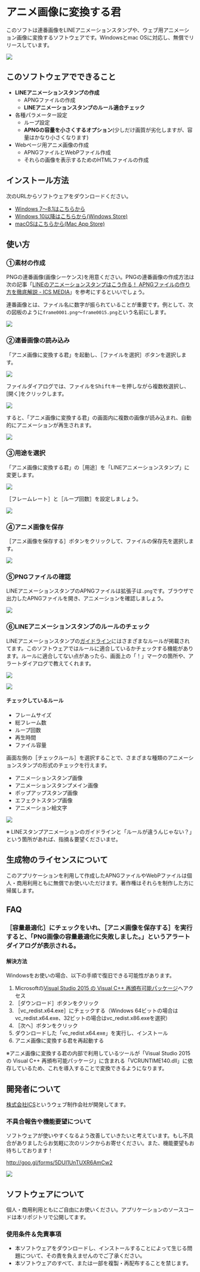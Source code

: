 # アニメ画像に変換する君

このソフトは連番画像をLINEアニメーションスタンプや、ウェブ用アニメーション画像に変換するソフトウェアです。Windowsとmac OSに対応し、無償でリリースしています。


![](imgs/help-thumb.png)


## このソフトウェアでできること

- **LINEアニメーションスタンプの作成**
  - APNGファイルの作成
  - **LINEアニメーションスタンプのルール適合チェック**
- 各種パラメーター設定
  - ループ設定
  - **APNGの容量を小さくするオプション**(少しだけ画質が劣化しますが、容量はかなり小さくなります)
- Webページ用アニメ画像の作成
  - APNGファイルとWebPファイル作成
  - それらの画像を表示するためのHTMLファイルの作成

## インストール方法

次のURLからソフトウェアをダウンロードください。

- [Windows 7〜8.1はこちらから](https://github.com/ics-creative/160609_animation-image-generator/blob/master/help/Help_Windows.md)
- [Windows 10以降はこちらから(Windows Store)](https://apps.microsoft.com/store/detail/%E3%82%A2%E3%83%8B%E3%83%A1%E7%94%BB%E5%83%8F%E3%81%AB%E5%A4%89%E6%8F%9B%E3%81%99%E3%82%8B%E5%90%9B/9N36KVC52ST9?hl=ja-jp&gl=JP)
- [macOSはこちらから(Mac App Store)](https://apps.apple.com/jp/app/anime-hua-xiangni-bian-huansuru/id1127676902?mt=12)

## 使い方

### ①素材の作成

PNGの連番画像(画像シーケンス)を用意ください。PNGの連番画像の作成方法は次の記事「[LINEのアニメーションスタンプはこう作る！ APNGファイルの作り方を徹底解説 - ICS MEDIA](https://ics.media/entry/12268/2)」を参考にするといいでしょう。

連番画像とは、ファイル名に数字が振られていることが重要です。例として、次の図板のように`frame0001.png`〜`frame0015.png`という名前にします。

![](https://ics.media/wp-content/uploads/2016/06/160603_line_stamp_06.jpg)

### ②連番画像の読み込み

「アニメ画像に変換する君」を起動し、［ファイルを選択］ボタンを選択します。

![](imgs/help-step-file-select.png)


ファイルダイアログでは、ファイルを<kbd>Shift</kbd>キーを押しながら複数枚選択し、[開く]をクリックします。


![](imgs/help-step-file-select-finder.png)

すると、「アニメ画像に変換する君」の画面内に複数の画像が読み込まれ、自動的にアニメーションが再生されます。

![](imgs/help-step-imported.png)

### ③用途を選択

「アニメ画像に変換する君」の［用途］を「LINEアニメーションスタンプ」に変更します。

![](imgs/help-select-preset.png)

［フレームレート］と［ループ回数］を設定しましょう。

![](imgs/help-set-anim.png)

### ④アニメ画像を保存

［アニメ画像を保存する］ボタンをクリックして、ファイルの保存先を選択します。

![](imgs/help-save.png)

### ⑤PNGファイルの確認

LINEアニメーションスタンプのAPNGファイルは拡張子は`.png`です。ブラウザで出力したAPNGファイルを開き、アニメーションを確認しましょう。

![](imgs/help-firefox.png)

### ⑥LINEアニメーションスタンプのルールのチェック

LINEアニメーションスタンプの[ガイドライン](https://creator.line.me/ja/guideline/animationsticker/detail/)にはさまざまなルールが掲載されてます。このソフトウェアではルールに適合しているかチェックする機能があります。ルールに適合してない点があったら、画面上の「！」マークの箇所や、アラートダイアログで教えてくれます。

![](imgs/help-validate-alert.png)

![](imgs/help-validate.png)





#### チェックしているルール

- フレームサイズ
- 総フレーム数
- ループ回数
- 再生時間
- ファイル容量

画面左側の［チェックルール］を選択することで、さまざまな種類のアニメーションスタンプの形式のチェックを行えます。

- アニメーションスタンプ画像
- アニメーションスタンプメイン画像
- ポップアップスタンプ画像
- エフェクトスタンプ画像
- アニメーション絵文字

![](imgs/help-select-check-rule.png)

※ LINEスタンプアニメーションのガイドラインと「ルールが違うんじゃない？」という箇所があれば、指摘＆要望くださいませ。

## 生成物のライセンスについて

このアプリケーションを利用して作成したAPNGファイルやWebPファイルは個人・商用利用ともに無償でお使いいただけます。著作権はそれらを制作した方に帰属します。

## FAQ
### ［容量最適化］にチェックをいれ、［アニメ画像を保存する］を実行すると、「PNG画像の容量最適化に失敗しました。」というアラートダイアログが表示される。

#### 解決方法
Windowsをお使いの場合、以下の手順で復旧できる可能性があります。

1. Microsoftの[Visual Studio 2015 の Visual C\+\+ 再頒布可能パッケージ](https://www.microsoft.com/ja-jp/download/details.aspx?id=48145)へアクセス
2. ［ダウンロード］ボタンをクリック
3. ［vc_redist.x64.exe］にチェックする（Windows 64ビットの場合はvc_redist.x64.exe、32ビットの場合はvc_redist.x86.exeを選択）
4. ［次へ］ボタンをクリック
5. ダウンロードした「vc_redist.x64.exe」を実行し、インストール
6. アニメ画像に変換する君を再起動する

※アニメ画像に変換する君の内部で利用しているツールが「Visual Studio 2015 の Visual C++ 再頒布可能パッケージ」に含まれる「VCRUNTIME140.dll」に依存しているため、これを導入することで変換できるようになります。

## 開発者について

[株式会社ICS](https://ics.media/)というウェブ制作会社が開発してます。


### 不具合報告や機能要望について

ソフトウェアが使いやすくなるよう改善していきたいと考えています。もし不具合がありましたらお気軽に次のリンクからお寄せください。また、機能要望もお待ちしております！

http://goo.gl/forms/5DUI1UnTUXR6AmCw2

![](imgs/help-enquete.png)

## ソフトウェアについて

個人・商用利用ともにご自由にお使いください。アプリケーションのソースコードは本リポジトリで公開してます。

### 使用条件＆免責事項

- 本ソフトウェアをダウンロードし、インストールすることによって生じる問題について、その責を負えませんのでご了承ください。
- 本ソフトウェアのすべて、または一部を複製・再配布することを禁じます。
